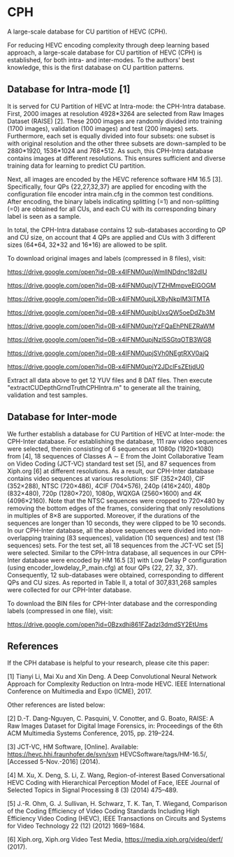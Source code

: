 # CPH
A large-scale database for CU partition of HEVC (CPH).

For reducing HEVC encoding complexity through deep learning based approach, a large-scale database for CU partition of HEVC (CPH) is established, for both intra- and inter-modes. To the authors' best knowledge, this is the first database on CU partition patterns.

## Database for Intra-mode [1]

It is served for CU Partition of HEVC at Intra-mode: the CPH-Intra database.  First, 2000 images at resolution 4928\*3264 are selected from Raw Images Dataset (RAISE) [2]. These 2000 images are randomly divided into training (1700 images), validation (100 images) and test (200 images) sets. Furthermore, each set is equally divided into four subsets: one subset is with original resolution and the other three subsets are down-sampled to be 2880\*1920, 1536\*1024 and 768\*512. As such, this CPH-Intra database contains images at different resolutions. This ensures sufficient and diverse training data for learning to predict CU partition. 

Next, all images are encoded by the HEVC reference software HM 16.5 [3]. Specifically, four QPs {22,27,32,37} are applied for encoding with the configuration file encoder intra main.cfg in the common test conditions. After encoding, the binary labels indicating splitting (=1) and non-splitting (=0) are obtained for all CUs, and each CU with its corresponding binary label is seen as a sample. 

In total, the CPH-Intra database contains 12 sub-databases according to QP and CU size, on account that 4 QPs are applied and CUs with 3 different sizes (64\*64, 32\*32 and 16\*16) are allowed to be split.

To download original images and labels (compressed in 8 files), visit:

https://drive.google.com/open?id=0B-x4IFNM0upjWmllNDdnc182dlU

https://drive.google.com/open?id=0B-x4IFNM0upjVTZHMmpveElGOGM

https://drive.google.com/open?id=0B-x4IFNM0upjLXByNkpIM3lTMTA

https://drive.google.com/open?id=0B-x4IFNM0upjbUxsQW5oeDdZb3M

https://drive.google.com/open?id=0B-x4IFNM0upjYzFQaEhPNEZRaWM

https://drive.google.com/open?id=0B-x4IFNM0upjNzl5SGtqOTB3WG8

https://drive.google.com/open?id=0B-x4IFNM0upjSVh0NEgtRXV0ajQ

https://drive.google.com/open?id=0B-x4IFNM0upjY2JDclFsZEtjdU0

Extract all data above to get 12 YUV files and 8 DAT files. Then execute "extractCUDepthGrndTruthCPHIntra.m" to generate all the training, validation and test samples.

## Database for Inter-mode

We further establish a database for CU Partition of HEVC at Inter-mode: the CPH-Inter database. For establishing the database, 111 raw video sequences were selected, therein consisting of 6 sequences at 1080p (1920×1080) from [4], 18 sequences of Classes A ∼ E from the Joint Collaborative Team on Video Coding (JCT-VC) standard test set [5], and 87 sequences from Xiph.org [6] at different resolutions. As a result, our CPH-Inter database contains video sequences at various resolutions: SIF (352×240), CIF (352×288), NTSC (720×486), 4CIF (704×576), 240p (416×240), 480p (832×480), 720p (1280×720), 1080p, WQXGA (2560×1600) and 4K (4096×2160). Note that the NTSC sequences were cropped to 720×480 by removing the bottom edges of the frames, considering that only resolutions in multiples of 8×8 are supported. Moreover, if the durations of the sequences are longer than 10 seconds, they were clipped to be 10 seconds. In our CPH-Inter database, all the above sequences were divided into non-overlapping training (83 sequences), validation (10 sequences) and test (18 sequences) sets. For the test set, all 18 sequences from the JCT-VC set [5] were selected. Similar to the CPH-Intra database, all sequences in our CPH-Inter database were encoded by HM 16.5 [3] with Low Delay P configuration (using encoder_lowdelay_P_main.cfg) at four QPs {22, 27, 32, 37}. Consequently, 12 sub-databases were obtained, corresponding to different QPs and CU sizes. As reported in Table II, a total of 307,831,268 samples were collected for our CPH-Inter database.

To download the BIN files for CPH-Inter database and the corresponding labels (compressed in one file), visit:

https://drive.google.com/open?id=0Bzxdhi861FZadzl3dmdSY2EtUms

## References

If the CPH database is helpful to your research, please cite this paper:

[1] Tianyi Li, Mai Xu and Xin Deng. A Deep Convolutional Neural Network Approach for Complexity Reduction on Intra-mode HEVC. IEEE International Conference on Multimedia and Expo (ICME), 2017.

Other references are listed below:

[2] D.-T. Dang-Nguyen, C. Pasquini, V. Conotter, and G. Boato, RAISE: A Raw Images Dataset for Digital Image Forensics, in: Proceedings of the 6th ACM Multimedia Systems Conference, 2015, pp. 219–224.

[3] JCT-VC, HM Software, [Online]. Available: https://hevc.hhi.fraunhofer.de/svn/svn HEVCSoftware/tags/HM-16.5/, [Accessed 5-Nov.-2016] (2014).

[4] M. Xu, X. Deng, S. Li, Z. Wang, Region-of-interest Based Conversational HEVC Coding with Hierarchical Perception Model of Face, IEEE Journal of Selected Topics in Signal Processing 8 (3) (2014) 475–489.

[5] J.-R. Ohm, G. J. Sullivan, H. Schwarz, T. K. Tan, T. Wiegand, Comparison of the Coding Efficiency of Video Coding Standards Including High Efficiency Video Coding (HEVC), IEEE Transactions on Circuits and Systems for Video Technology 22 (12) (2012) 1669–1684.

[6] Xiph.org, Xiph.org Video Test Media, https://media.xiph.org/video/derf/ (2017).
